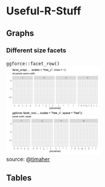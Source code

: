 # Useful-R-Stuff

## Graphs

### Different size facets 

`ggforce::facet_row()`  
<img src="image.png" width="50%">  
source: [@tjmaher](https://twitter.com/tjmahr/status/1229478565873356800)


## Tables
